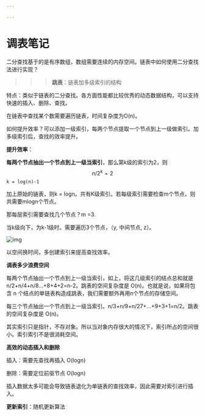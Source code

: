 ```yaml
---

---
```


# 调表笔记

二分查找基于的是有序数组，数组需要连续的内存空间。链表中如何使用二分查找法进行实现？

> > > **跳表**：链表加多级索引的结构

特点：类似于链表的二分查找。各方面性能都比较优秀的动态数据结构，可以支持快速的插入、删除、查找。



在链表中查找某个数需要遍历链表，时间复杂度为O(n)。

如何提升效率？可以添加一级索引，每两个节点提取一个节点到上一级做索引。加多级索引后，查找的效率提升。



**提升效率**：

**每两个节点抽出一个节点到上一级当索引**，那么第k级的索引为2，则
$$
n/2^k = 2
$$
`k = log(n)-1`

加上原始的链表，则k = logn。共有K级索引。若每级索引需要检查m个节点，则共需要mlogn个节点。



那每层索引需要查找几个节点？m =3. 

当k级向下，为k-1级时。需要遍历3个节点，（y, 中间节点, z）。

![img](https://static001.geekbang.org/resource/image/d0/0c/d03bef9a64a0368e6a0d23ace8bd450c.jpg)

以空间换时间，多创建索引来提高查找效率。



**调表多少浪费空间**

每两个节点抽出一个节点到上一级当索引，如上，将这几级索引的结点总和就是 n/2+n/4+n/8…+8+4+2=n-2。跳表的空间复杂度是 O(n)。也就是说，如果将包含 n 个结点的单链表构造成跳表，我们需要额外再用n个节点的存储空间。

每三个节点抽出一个节点到上一级当索引。n/3+n/9+n/27+…+9+3+1=n/2。跳表的空间复杂度是 O(n)。

其实索引只是指针，不存对象。所以当对象内存很大的情况下，索引所占的空间很小。索引索引不是很消耗空间。



**高效的动态插入和删除**

插入：需要先查找再插入   O(logn)

删除：需要定位前驱节点   O(logn)



插入数据太多可能会导致链表退化为单链表的查找效率，因此需要对索引进行插入。

**更新索引**：随机更新算法



